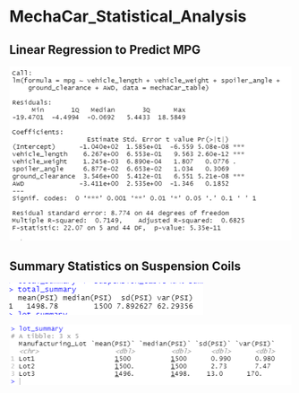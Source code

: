 # MechaCar_Statistical_Analysis

## Linear Regression to Predict MPG
![image of linear regression](Pictures/lm15.png)

## Summary Statistics on Suspension Coils

![image of total summary](Pictures/total_summary.png)

![image of lot summary](Pictures/lot_summary.png
)